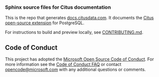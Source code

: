 ### Sphinx source files for Citus documentation

This is the repo that generates
[docs.citusdata.com](https://docs.citusdata.com). It documents the [Citus
open-source extension](https://github.com/citusdata/citus) for PostgreSQL.

For instructions to build and preview locally, see
[CONTRIBUTING.md](CONTRIBUTING.md).

## Code of Conduct

This project has adopted the [Microsoft Open Source Code of Conduct](https://opensource.microsoft.com/codeofconduct/).
For more information see the [Code of Conduct FAQ](https://opensource.microsoft.com/codeofconduct/faq/) or
contact [opencode@microsoft.com](mailto:opencode@microsoft.com) with any additional questions or comments.
